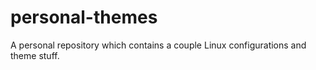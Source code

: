 # personal-themes
A personal repository which contains a couple Linux configurations and theme stuff.
